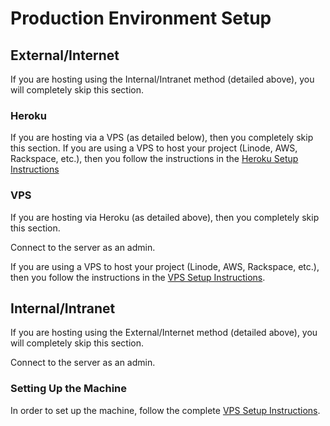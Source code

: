 # Production Environment Setup

## External/Internet
If you are hosting using the Internal/Intranet method (detailed above), you will completely skip this section.

### Heroku
If you are hosting via a VPS (as detailed below), then you completely skip this section.
If you are using a VPS to host your project (Linode, AWS, Rackspace, etc.), then you follow the instructions in the [Heroku Setup Instructions](./Heroku-Setup.md)

### VPS
If you are hosting via Heroku (as detailed above), then you completely skip this section.

Connect to the server as an admin.

If you are using a VPS to host your project (Linode, AWS, Rackspace, etc.), then you follow the instructions in the [VPS Setup Instructions](./VPS-Setup.md).

## Internal/Intranet
If you are hosting using the External/Internet method (detailed above), you will completely skip this section.

Connect to the server as an admin.

### Setting Up the Machine
In order to set up the machine, follow the complete [VPS Setup Instructions](./VPS-Setup.md).
